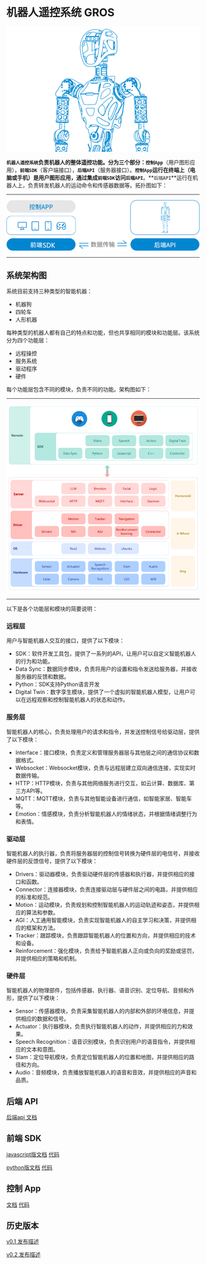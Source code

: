 # 机器人遥控系统 GROS

![](pics/gr1half.png)



**`机器人遥控系统`**负责机器人的整体遥控功能。分为三个部分：**`控制App`**（用户图形应用），**`前端SDK`**（客户端接口），**`后端API`**（服务器接口）。**`控制App`**运行在终端上（电脑或手机）是用户图形应用，通过集成**`前端SDK`**访问**`后端API`**。**`后端API`**运行在机器人上，负责转发机器人的运动命令和传感器数据等。拓扑图如下：  

---

![](pics/v0.1_1.png)

---

## 系统架构图
系统目前支持三种类型的智能机器：
- 机器狗
- 四轮车
- 人形机器

每种类型的机器人都有自己的特点和功能，但也共享相同的模块和功能层。该系统分为四个功能层：
- 远程操控
- 服务系统
- 驱动程序
- 硬件

每个功能层包含不同的模块，负责不同的功能。架构图如下：

---

![](pics/arch.png)

---

以下是各个功能层和模块的简要说明：

### 远程层
用户与智能机器人交互的接口，提供了以下模块：
 - SDK：软件开发工具包，提供了一系列的API，让用户可以自定义智能机器人的行为和功能。
 - Data Sync：数据同步模块，负责将用户的设置和指令发送给服务器，并接收服务器的反馈和数据。
 - Python：SDK支持Python语言开发
 - Digital Twin：数字孪生模块，提供了一个虚拟的智能机器人模型，让用户可以在远程观察和控制智能机器人的状态和动作。
 
### 服务层
智能机器人的核心，负责处理用户的请求和指令，并发送控制信号给驱动层，提供了以下模块：
 - Interface：接口模块，负责定义和管理服务器层与其他层之间的通信协议和数据格式。
 - Websocket：Websocket模块，负责与远程层建立双向通信连接，实现实时数据传输。
 - HTTP：HTTP模块，负责与其他网络服务进行交互，如云计算、数据库、第三方API等。
 - MQTT：MQTT模块，负责与其他智能设备进行通信，如智能家居、智能车等。
 - Emotion：情感模块，负责分析智能机器人的情绪状态，并根据情绪调整行为和表情。

### 驱动层
智能机器人的执行器，负责将服务器层的控制信号转换为硬件层的电信号，并接收硬件层的反馈信号，提供了以下模块：
 - Drivers：驱动器模块，负责驱动硬件层的传感器和执行器，并提供相应的接口和函数。
 - Connector：连接器模块，负责连接驱动层与硬件层之间的电路，并提供相应的标准和规范。
 - Motion：运动模块，负责规划和控制智能机器人的运动轨迹和姿态，并提供相应的算法和参数。
 - AGI：人工通用智能模块，负责实现智能机器人的自主学习和决策，并提供相应的框架和方法。
 - Tracker：跟踪模块，负责跟踪智能机器人的位置和方向，并提供相应的技术和设备。
 - Reinforcement：强化模块，负责给予智能机器人正向或负向的奖励或惩罚，并提供相应的策略和机制。

### 硬件层
智能机器人的物理部件，包括传感器、执行器、语音识别、定位导航、音频和外形，提供了以下模块：
 - Sensor：传感器模块，负责采集智能机器人的内部和外部的环境信息，并提供相应的数据和信号。
 - Actuator：执行器模块，负责执行智能机器人的动作，并提供相应的力和效果。
 - Speech Recognition：语音识别模块，负责识别用户的语音指令，并提供相应的文本和意图。
 - Slam：定位导航模块，负责定位智能机器人的位置和地图，并提供相应的路径和方向。
 - Audio：音频模块，负责播放智能机器人的语音和音效，并提供相应的声音和品质。


## 后端 API
[后端api 文档](docs/server_api/readme.md)  

## 前端 SDK

[javascript版文档](docs/sdk_js/readme.md)  [代码](https://github.com/FFTAI/gros_client_js) 

[python版文档](docs/sdk_py/readme.md)  [代码](https://github.com/FFTAI/gros_client_py)

## 控制 App
[文档](docs/app/readme.md)  [代码](https://github.com/FFTAI/gros_app)  


## 历史版本
[v0.1 发布描述](v0.1.md)

[v0.2 发布描述](v0.2.md)
